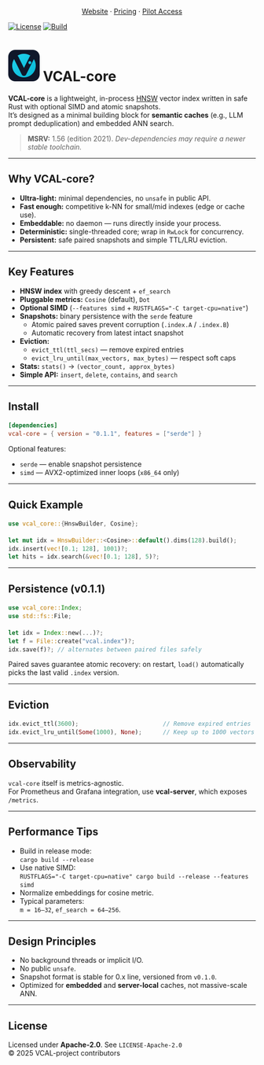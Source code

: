 <p align="center">
  <a href="https://vcal-project.com" target="_blank" rel="noopener">Website</a> ·
  <a href="https://vcal-project.com/#pricing" target="_blank" rel="noopener">Pricing</a> ·
  <a href="https://vcal-project.com/#contact" target="_blank" rel="noopener">Pilot Access</a>
</p>

[![License](https://img.shields.io/badge/License-Apache_2.0-blue.svg)](#)
[![Build](https://img.shields.io/badge/build-passing-brightgreen.svg)](#)

# ![VCAL mark](docs/assets/vcal-favicon.png) VCAL-core

**VCAL-core** is a lightweight, in-process [HNSW](https://arxiv.org/abs/1603.09320) vector index written in safe Rust with optional SIMD and atomic snapshots.  
It’s designed as a minimal building block for **semantic caches** (e.g., LLM prompt deduplication) and embedded ANN search.

> **MSRV:** 1.56 (edition 2021). *Dev-dependencies may require a newer stable toolchain.*

---

## Why VCAL-core?

- **Ultra-light:** minimal dependencies, no `unsafe` in public API.  
- **Fast enough:** competitive k-NN for small/mid indexes (edge or cache use).  
- **Embeddable:** no daemon — runs directly inside your process.  
- **Deterministic:** single-threaded core; wrap in `RwLock` for concurrency.  
- **Persistent:** safe paired snapshots and simple TTL/LRU eviction.  

---

## Key Features

- **HNSW index** with greedy descent + `ef_search`  
- **Pluggable metrics:** `Cosine` (default), `Dot`  
- **Optional SIMD** (`--features simd` + `RUSTFLAGS="-C target-cpu=native"`)  
- **Snapshots:** binary persistence with the `serde` feature  
  - Atomic paired saves prevent corruption (`.index.A` / `.index.B`)  
  - Automatic recovery from latest intact snapshot  
- **Eviction:**  
  - `evict_ttl(ttl_secs)` — remove expired entries  
  - `evict_lru_until(max_vectors, max_bytes)` — respect soft caps  
- **Stats:** `stats()` → `(vector_count, approx_bytes)`  
- **Simple API:** `insert`, `delete`, `contains`, and `search`  

---

## Install

```toml
[dependencies]
vcal-core = { version = "0.1.1", features = ["serde"] }
```

Optional features:
- `serde` — enable snapshot persistence  
- `simd` — AVX2-optimized inner loops (`x86_64` only)  

---

## Quick Example

```rust
use vcal_core::{HnswBuilder, Cosine};

let mut idx = HnswBuilder::<Cosine>::default().dims(128).build();
idx.insert(vec![0.1; 128], 1001)?;
let hits = idx.search(&vec![0.1; 128], 5)?;
```

---

## Persistence (v0.1.1)

```rust
use vcal_core::Index;
use std::fs::File;

let idx = Index::new(...)?;
let f = File::create("vcal.index")?;
idx.save(f)?; // alternates between paired files safely
```

Paired saves guarantee atomic recovery: on restart, `load()` automatically picks the last valid `.index` version.

---

## Eviction

```rust
idx.evict_ttl(3600);                        // Remove expired entries
idx.evict_lru_until(Some(1000), None);      // Keep up to 1000 vectors
```

---

## Observability

`vcal-core` itself is metrics-agnostic.  
For Prometheus and Grafana integration, use **vcal-server**, which exposes `/metrics`.

---

## Performance Tips

- Build in release mode:  
  `cargo build --release`
- Use native SIMD:  
  `RUSTFLAGS="-C target-cpu=native" cargo build --release --features simd`
- Normalize embeddings for cosine metric.
- Typical parameters:  
  `m = 16–32`, `ef_search = 64–256`.

---

## Design Principles

- No background threads or implicit I/O.  
- No public `unsafe`.  
- Snapshot format is stable for 0.x line, versioned from `v0.1.0`.  
- Optimized for **embedded** and **server-local** caches, not massive-scale ANN.  

---

## License

Licensed under **Apache-2.0**. See `LICENSE-Apache-2.0`  
© 2025 VCAL-project contributors
